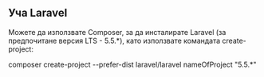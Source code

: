 ## Уча Laravel

Mожете да използвате Composer, за да инсталирате Laravel (за предпочитане версия LTS - 5.5.*), като използвате командата create-project:

composer create-project --prefer-dist laravel/laravel nameOfProject "5.5.*"

